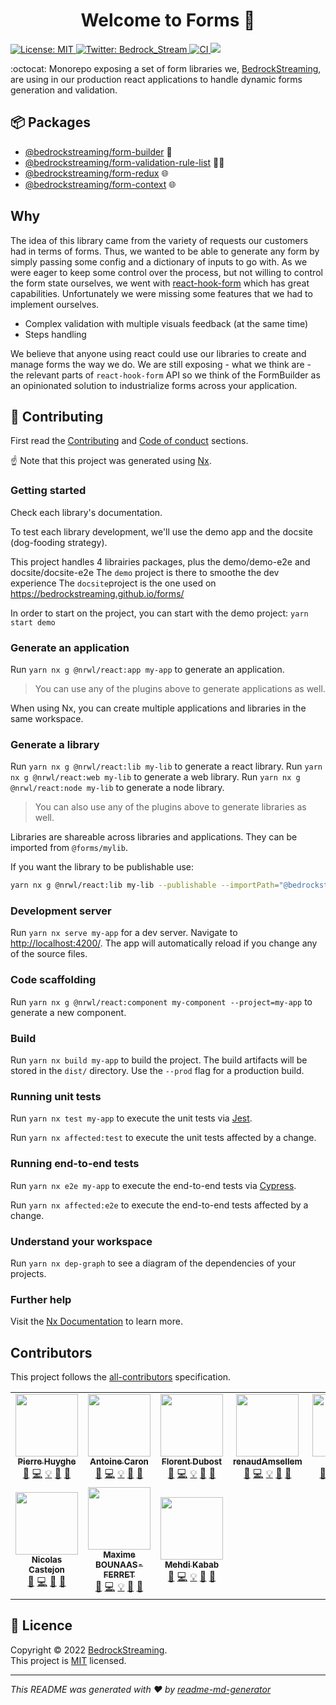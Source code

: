<h1 align="center">Welcome to Forms 👋</h1>
<p>
  <a href="https://github.com/BedrockStreaming/forms/blob/main/LICENSE" target="_blank">
    <img alt="License: MIT" src="https://img.shields.io/badge/License-MIT-yellow.svg" />
  </a>
  <a href="https://twitter.com/Bedrock_Stream" target="_blank">
    <img alt="Twitter: Bedrock_Stream" src="https://img.shields.io/twitter/follow/Bedrock_Stream.svg?style=social" />
  </a>
  <a href="https://github.com/BedrockStreaming/forms/actions/workflows/main.yml" target="_blank">
    <img alt="CI" src="https://github.com/BedrockStreaming/forms/actions/workflows/main.yml/badge.svg" />
  </a>
  <a href="https://codecov.io/gh/BedrockStreaming/forms">
    <img src="https://codecov.io/gh/BedrockStreaming/forms/branch/master/graph/badge.svg?token=073DJ56DNX"/>
  </a>
</p>

:octocat: Monorepo exposing a set of form libraries we, [BedrockStreaming](https://www.bedrockstreaming.com/), are using in our production react applications to handle dynamic forms generation and validation.

## :package: Packages

- [@bedrockstreaming/form-builder](libs/form-builder/README.md) :construction_worker:
- [@bedrockstreaming/form-validation-rule-list](libs/form-validation-rule-list/README.md) 🧑‍⚖️
- [@bedrockstreaming/form-redux](libs/form-redux/README.md) :globe_with_meridians:
- [@bedrockstreaming/form-context](libs/form-context/README.md) :globe_with_meridians:

## Why

The idea of this library came from the variety of requests our customers had in terms of forms. Thus, we wanted to be able to generate any form by simply passing some config and a dictionary of inputs to go with.
As we were eager to keep some control over the process, but not willing to control the form state ourselves, we went with [react-hook-form](https://react-hook-form.com/) which has great capabilities. Unfortunately we were missing some features that we had to implement ourselves.

- Complex validation with multiple visuals feedback (at the same time)
- Steps handling

We believe that anyone using react could use our libraries to create and manage forms the way we do. We are still exposing - what we think are - the relevant parts of `react-hook-form` API so we think of the FormBuilder as an opinionated solution to industrialize forms across your application.

## 🤝 Contributing

First read the [Contributing](.github/CONTRIBUTING.md) and [Code of conduct](.github/CODE_OF_CONDUCT.md) sections.

:point_up: Note that this project was generated using [Nx](https://nx.dev).

### Getting started

Check each library's documentation.

To test each library development, we'll use the demo app and the docsite (dog-fooding strategy).

This project handles 4 librairies packages, plus the demo/demo-e2e and docsite/docsite-e2e
The `demo` project is there to smoothe the dev experience
The `docsite`project is the one used on https://bedrockstreaming.github.io/forms/

In order to start on the project, you can start with the demo project:
`yarn start demo`

### Generate an application

Run `yarn nx g @nrwl/react:app my-app` to generate an application.

> You can use any of the plugins above to generate applications as well.

When using Nx, you can create multiple applications and libraries in the same workspace.

### Generate a library

Run `yarn nx g @nrwl/react:lib my-lib` to generate a react library.
Run `yarn nx g @nrwl/react:web my-lib` to generate a web library.
Run `yarn nx g @nrwl/react:node my-lib` to generate a node library.

> You can also use any of the plugins above to generate libraries as well.

Libraries are shareable across libraries and applications. They can be imported from `@forms/mylib`.

If you want the library to be publishable use:

```bash
yarn nx g @nrwl/react:lib my-lib --publishable --importPath="@bedrockstreaming/form-foo"
```

### Development server

Run `yarn nx serve my-app` for a dev server. Navigate to [http://localhost:4200/](http://localhost:4200/). The app will automatically reload if you change any of the source files.

### Code scaffolding

Run `yarn nx g @nrwl/react:component my-component --project=my-app` to generate a new component.

### Build

Run `yarn nx build my-app` to build the project. The build artifacts will be stored in the `dist/` directory. Use the `--prod` flag for a production build.

### Running unit tests

Run `yarn nx test my-app` to execute the unit tests via [Jest](https://jestjs.io).

Run `yarn nx affected:test` to execute the unit tests affected by a change.

### Running end-to-end tests

Run `yarn nx e2e my-app` to execute the end-to-end tests via [Cypress](https://www.cypress.io).

Run `yarn nx affected:e2e` to execute the end-to-end tests affected by a change.

### Understand your workspace

Run `yarn nx dep-graph` to see a diagram of the dependencies of your projects.

### Further help

Visit the [Nx Documentation](https://nx.dev) to learn more.

## Contributors

This project follows the [all-contributors](https://github.com/all-contributors/all-contributors) specification.

<!-- ALL-CONTRIBUTORS-LIST:START - Do not remove or modify this section -->
<!-- prettier-ignore-start -->
<!-- markdownlint-disable -->
<table>
  <tbody>
    <tr>
      <td align="center"><a href="https://github.com/hpierre74"><img src="https://avatars.githubusercontent.com/u/25172711?v=4?s=100" width="100px;" alt=""/><br /><sub><b>Pierre Huyghe</b></sub></a><br /><a href="https://github.com/BedrockStreaming/forms/commits?author=hpierre74" title="Documentation">📖</a> <a href="https://github.com/BedrockStreaming/forms/commits?author=hpierre74" title="Code">💻</a> <a href="#example-hpierre74" title="Examples">💡</a> <a href="#maintenance-hpierre74" title="Maintenance">🚧</a> <a href="#ideas-hpierre74" title="Ideas, Planning, & Feedback">🤔</a></td>
      <td align="center"><a href="http://slashgear.github.io/"><img src="https://avatars.githubusercontent.com/u/6263857?v=4?s=100" width="100px;" alt=""/><br /><sub><b>Antoine Caron</b></sub></a><br /><a href="https://github.com/BedrockStreaming/forms/commits?author=Slashgear" title="Documentation">📖</a> <a href="https://github.com/BedrockStreaming/forms/commits?author=Slashgear" title="Code">💻</a> <a href="#example-Slashgear" title="Examples">💡</a> <a href="#maintenance-Slashgear" title="Maintenance">🚧</a> <a href="#ideas-Slashgear" title="Ideas, Planning, & Feedback">🤔</a></td>
      <td align="center"><a href="https://github.com/fdubost"><img src="https://avatars.githubusercontent.com/u/3973818?v=4?s=100" width="100px;" alt=""/><br /><sub><b>Florent Dubost</b></sub></a><br /><a href="https://github.com/BedrockStreaming/forms/commits?author=fdubost" title="Documentation">📖</a> <a href="https://github.com/BedrockStreaming/forms/commits?author=fdubost" title="Code">💻</a> <a href="#example-fdubost" title="Examples">💡</a> <a href="#maintenance-fdubost" title="Maintenance">🚧</a> <a href="#ideas-fdubost" title="Ideas, Planning, & Feedback">🤔</a></td>
      <td align="center"><a href="https://github.com/renaudAmsellem"><img src="https://avatars.githubusercontent.com/u/5941601?v=4?s=100" width="100px;" alt=""/><br /><sub><b>renaudAmsellem</b></sub></a><br /><a href="https://github.com/BedrockStreaming/forms/commits?author=renaudAmsellem" title="Documentation">📖</a> <a href="https://github.com/BedrockStreaming/forms/commits?author=renaudAmsellem" title="Code">💻</a> <a href="#example-renaudAmsellem" title="Examples">💡</a> <a href="#maintenance-renaudAmsellem" title="Maintenance">🚧</a> <a href="#ideas-renaudAmsellem" title="Ideas, Planning, & Feedback">🤔</a></td>
      <td align="center"><a href="https://github.com/jcoquet"><img src="https://avatars.githubusercontent.com/u/26571211?v=4?s=100" width="100px;" alt=""/><br /><sub><b>jcoquet</b></sub></a><br /><a href="https://github.com/BedrockStreaming/forms/commits?author=jcoquet" title="Documentation">📖</a> <a href="https://github.com/BedrockStreaming/forms/commits?author=jcoquet" title="Code">💻</a> <a href="#example-jcoquet" title="Examples">💡</a> <a href="#maintenance-jcoquet" title="Maintenance">🚧</a> <a href="#ideas-jcoquet" title="Ideas, Planning, & Feedback">🤔</a></td>
      <td align="center"><a href="https://github.com/UltiXstorm"><img src="https://avatars.githubusercontent.com/u/53232310?v=4?s=100" width="100px;" alt=""/><br /><sub><b>UltiXstorm</b></sub></a><br /><a href="https://github.com/BedrockStreaming/forms/commits?author=UltiXstorm" title="Documentation">📖</a> <a href="https://github.com/BedrockStreaming/forms/commits?author=UltiXstorm" title="Code">💻</a> <a href="#maintenance-UltiXstorm" title="Maintenance">🚧</a> <a href="#ideas-UltiXstorm" title="Ideas, Planning, & Feedback">🤔</a></td>
      <td align="center"><a href="https://lacruz.org/team/alves-mickael"><img src="https://avatars.githubusercontent.com/u/60877626?v=4?s=100" width="100px;" alt=""/><br /><sub><b>Alves Mickaël</b></sub></a><br /><a href="https://github.com/BedrockStreaming/forms/commits?author=Cruz-Azul" title="Documentation">📖</a> <a href="https://github.com/BedrockStreaming/forms/commits?author=Cruz-Azul" title="Code">💻</a> <a href="#maintenance-Cruz-Azul" title="Maintenance">🚧</a> <a href="#ideas-Cruz-Azul" title="Ideas, Planning, & Feedback">🤔</a></td>
    </tr>
    <tr>
      <td align="center"><a href="https://github.com/nicolasca"><img src="https://avatars.githubusercontent.com/u/2886734?v=4?s=100" width="100px;" alt=""/><br /><sub><b>Nicolas Castejon</b></sub></a><br /><a href="https://github.com/BedrockStreaming/forms/commits?author=nicolasca" title="Documentation">📖</a> <a href="https://github.com/BedrockStreaming/forms/commits?author=nicolasca" title="Code">💻</a> <a href="#maintenance-nicolasca" title="Maintenance">🚧</a> <a href="#ideas-nicolasca" title="Ideas, Planning, & Feedback">🤔</a></td>
      <td align="center"><a href="https://github.com/MaximeBF2000"><img src="https://avatars.githubusercontent.com/u/46478550?v=4?s=100" width="100px;" alt=""/><br /><sub><b>Maxime BOUNAAS-FERRET</b></sub></a><br /><a href="https://github.com/BedrockStreaming/forms/commits?author=MaximeBF2000" title="Documentation">📖</a> <a href="https://github.com/BedrockStreaming/forms/commits?author=MaximeBF2000" title="Code">💻</a> <a href="#example-MaximeBF2000" title="Examples">💡</a> <a href="#maintenance-MaximeBF2000" title="Maintenance">🚧</a> <a href="#ideas-MaximeBF2000" title="Ideas, Planning, & Feedback">🤔</a></td>
      <td align="center"><a href="http://pioupioum.fr/"><img src="https://avatars.githubusercontent.com/u/22614?v=4?s=100" width="100px;" alt=""/><br /><sub><b>Mehdi Kabab</b></sub></a><br /><a href="https://github.com/BedrockStreaming/forms/commits?author=piouPiouM" title="Documentation">📖</a> <a href="https://github.com/BedrockStreaming/forms/commits?author=piouPiouM" title="Code">💻</a> <a href="#example-piouPiouM" title="Examples">💡</a> <a href="#maintenance-piouPiouM" title="Maintenance">🚧</a> <a href="#ideas-piouPiouM" title="Ideas, Planning, & Feedback">🤔</a></td>
    </tr>
  </tbody>
</table>

<!-- markdownlint-restore -->
<!-- prettier-ignore-end -->

<!-- ALL-CONTRIBUTORS-LIST:END -->

## :memo: Licence

Copyright © 2022 [BedrockStreaming](https://github.com/BedrockStreaming).<br />
This project is [MIT](https://github.com/BedrockStreaming/forms/blob/master/LICENSE) licensed.

---

_This README was generated with ❤️ by [readme-md-generator](https://github.com/kefranabg/readme-md-generator)_
